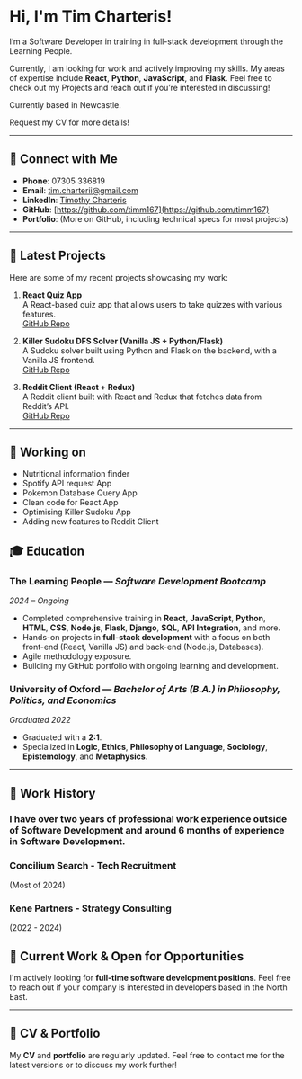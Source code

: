 # Hi, I'm Tim Charteris!

I’m a Software Developer in training in full-stack development through the Learning People. 

Currently, I am looking for work and actively improving my skills. My areas of expertise include **React**, **Python**, **JavaScript**, and **Flask**. Feel free to check out my Projects and reach out if you’re interested in discussing!

Currently based in Newcastle.

Request my CV for more details!

---

## 🔗 Connect with Me

- **Phone**: 07305 336819
- **Email**: [tim.charterii@gmail.com](mailto:tim.charterii@gmail.com)
- **LinkedIn**: [Timothy Charteris](https://www.linkedin.com/in/timothy-charteris)
- **GitHub**: [https://github.com/timm167](https://github.com/timm167)
- **Portfolio**: (More on GitHub, including technical specs for most projects)

---

## 🚀 Latest Projects

Here are some of my recent projects showcasing my work:

1. **React Quiz App**  
   A React-based quiz app that allows users to take quizzes with various features.  
   [GitHub Repo](https://github.com/timm167/Quiz-App)

2. **Killer Sudoku DFS Solver (Vanilla JS + Python/Flask)**  
   A Sudoku solver built using Python and Flask on the backend, with a Vanilla JS frontend.  
   [GitHub Repo](https://github.com/timm167/killer-sudoku)

3. **Reddit Client (React + Redux)**  
   A Reddit client built with React and Redux that fetches data from Reddit’s API.  
   [GitHub Repo](https://github.com/timm167/reddit-client)

---
## 🧱 Working on

- Nutritional information finder
- Spotify API request App
- Pokemon Database Query App
- Clean code for React App
- Optimising Killer Sudoku App
- Adding new features to Reddit Client

## 🎓 Education

### **The Learning People** — *Software Development Bootcamp*  
*2024 – Ongoing*  
- Completed comprehensive training in **React**, **JavaScript**, **Python**, **HTML**, **CSS**, **Node.js**, **Flask**, **Django**, **SQL**, **API Integration**, and more.
- Hands-on projects in **full-stack development** with a focus on both front-end (React, Vanilla JS) and back-end (Node.js, Databases).
- Agile methodology exposure.
- Building my GitHub portfolio with ongoing learning and development.

### **University of Oxford** — *Bachelor of Arts (B.A.) in Philosophy, Politics, and Economics*  
*Graduated 2022*  
- Graduated with a **2:1**.
- Specialized in **Logic**, **Ethics**, **Philosophy of Language**, **Sociology**, **Epistemology**, and **Metaphysics**.

---

## 💼 Work History

### I have over two years of professional work experience outside of Software Development and around 6 months of experience in Software Development. 

### Concilium Search - Tech Recruitment
(Most of 2024)

### Kene Partners - Strategy Consulting
(2022 - 2024)

## 💼 Current Work & Open for Opportunities

I'm actively looking for **full-time software development positions**. Feel free to reach out if your company is interested in developers based in the North East.

---

## 📜 CV & Portfolio

My **CV** and **portfolio** are regularly updated. Feel free to contact me for the latest versions or to discuss my work further!
